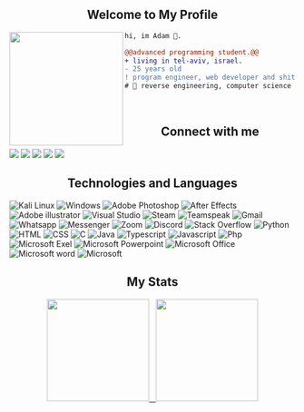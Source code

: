 <h2 align="center">Welcome to My Profile</h2>
<img align="left" height="200" src="https://media.giphy.com/media/ao9DUiTKH60XS/giphy.gif"/>

```diff
hi, im Adam 🔮.

@@advanced programming student.@@
+ living in tel-aviv, israel.
- 25 years old
! program engineer, web developer and shitposter
# 📖 reverse engineering, computer science
```
<br>
<h2 align="center">Connect with me</h2>
 
[<img src="https://img.shields.io/badge/linkedin-000000.svg?&style=for-the-badge&logo=linkedin&logoColor=white" />](https://www.linkedin.com/in/IsratIJK/) [<img src = "https://img.shields.io/badge/twitter-000000.svg?&style=for-the-badge&logo=twitter&logoColor=white">](https://twitter.com/IsratIJK/) [<img src="https://img.shields.io/badge/Instagram-000000?style=for-the-badge&logo=instagram&logoColor=white" />](https://www.linkedin.com/in/IsratIJK/) [<img src="https://img.shields.io/badge/Facebook-000000?style=for-the-badge&logo=facebook&logoColor=white" />](https://www.linkedin.com/in/IsratIJK/) [<img src="https://img.shields.io/badge/-LeKaizo.com-000000?style=for-the-badge&logo=Google-Chrome&logoColor=white" />](https://www.linkedin.com/in/IsratIJK/)


<h2 align="center">Technologies and Languages</h2>

![Kali Linux](https://img.shields.io/badge/kalilinux-000000?style=for-the-badge&logo=kalilinux&logoColor=white)
![Windows](https://img.shields.io/badge/windows-000000?style=for-the-badge&logo=windows&logoColor=white)
![Adobe Photoshop](https://img.shields.io/badge/Adobe%20Photoshop-000000?style=for-the-badge&logo=Adobe%20Photoshop&logoColor=white)
![After Effects](https://img.shields.io/badge/After%20Effects-000000?style=for-the-badge&logo=adobeAfterEffects&logoColor=white)
![Adobe illustrator](https://img.shields.io/badge/Adobe%20Illustrator-000000?style=for-the-badge&logo=Adobe%20Illustrator&logoColor=white)
![Visual Studio](https://img.shields.io/badge/visual%20studio-000000?style=for-the-badge&logo=visual%20studio&logoColor=white)
![Steam](https://img.shields.io/badge/steam-000000?style=for-the-badge&logo=steam&logoColor=white)
![Teamspeak](https://img.shields.io/badge/teamspeak-000000?style=for-the-badge&logo=teamspeak&logoColor=white)
![Gmail](https://img.shields.io/badge/Gmail-000000?style=for-the-badge&logo=gmail&logoColor=white)
![Whatsapp](https://img.shields.io/badge/WhatsApp-000000?style=for-the-badge&logo=whatsapp&logoColor=white)
![Messenger](https://img.shields.io/badge/Messenger-000000?style=for-the-badge&logo=messenger&logoColor=white)
![Zoom](https://img.shields.io/badge/Zoom-000000?style=for-the-badge&logo=zoom&logoColor=white)
![Discord](https://img.shields.io/badge/Discord-000000?style=for-the-badge&logo=discord&logoColor=white)
![Stack Overflow](https://img.shields.io/badge/Stack_Overflow-000000?style=for-the-badge&logo=stack-overflow&logoColor=white)
![Python](https://img.shields.io/badge/Python-000000?style=for-the-badge&logo=python&logoColor=white)
![HTML](https://img.shields.io/badge/HTML-000000?style=for-the-badge&logo=html5&logoColor=white)
![CSS](https://img.shields.io/badge/CSS-000000?&style=for-the-badge&logo=css3&logoColor=white)
![C](https://img.shields.io/badge/C-000000?style=for-the-badge&logo=c&logoColor=white)
![Java](https://img.shields.io/badge/Java-000000?style=for-the-badge&logo=java&logoColor=white)
![Typescript](https://img.shields.io/badge/Typescript-000000?style=for-the-badge&logo=typescript&logoColor=white)
![Javascript](https://img.shields.io/badge/Javascript-000000?style=for-the-badge&logo=javascript&logoColor=white)
![Php](https://img.shields.io/badge/Php-000000?style=for-the-badge&logo=php&logoColor=white)
![Microsoft Exel](https://img.shields.io/badge/Microsoft_Excel-000000?style=for-the-badge&logo=microsoft-excel&logoColor=white)
![Microsoft Powerpoint](https://img.shields.io/badge/Microsoft_PowerPoint-000000?style=for-the-badge&logo=microsoft-powerpoint&logoColor=white)
![Microsoft Office](https://img.shields.io/badge/Microsoft_Office-000000?style=for-the-badge&logo=microsoft-office&logoColor=white)
![Microsoft word](https://img.shields.io/badge/Microsoft_Word-000000?style=for-the-badge&logo=microsoft-word&logoColor=white)
![Microsoft](https://img.shields.io/badge/Microsoft-000000?style=for-the-badge&logo=microsoft&logoColor=white)

<h2 align="center">My Stats</h2>

<p align="center">
<a href="https://github.com/stardust0x147">
<img height="180em" src="https://github-readme-stats-eight-theta.vercel.app/api?username=AVS1508&show_icons=true&theme=dark&include_all_commits=true&count_private=true"/>&nbsp&nbsp&nbsp<img height="180em" src="https://github-readme-stats-eight-theta.vercel.app/api/top-langs/?username=AVS1508&layout=compact&langs_count=8&theme=dark"/>

</a>
</p>


